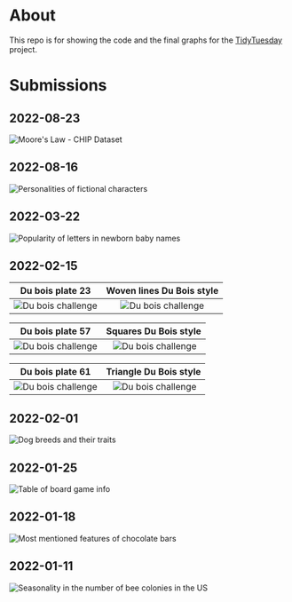 About
================

This repo is for showing the code and the final graphs for
the [TidyTuesday](https://github.com/rfordatascience/tidytuesday)
project.


Submissions
================

## 2022-08-23

![Moore's Law - CHIP Dataset](2022/2022-08-23/final_graph.png)

## 2022-08-16

![Personalities of fictional characters](2022/2022-08-16/final_graph.gif)

## 2022-03-22

![Popularity of letters in newborn baby names](2022/2022-03-22/final_graph.png)

## 2022-02-15

Du bois plate 23             |  Woven lines Du Bois style
:-------------------------:|:-------------------------:
![Du bois challenge](2022/2022-02-15/final_graphs/woven/image-006.jpg) | ![Du bois challenge](2022/2022-02-15/final_graphs/woven/woven.png)

Du bois plate 57            |  Squares Du Bois style
:-------------------------:|:-------------------------:
![Du bois challenge](2022/2022-02-15/final_graphs/squares/image-022.jpg) | ![Du bois challenge](2022/2022-02-15/final_graphs/squares/squares.png)

Du bois plate 61            |  Triangle Du Bois style
:-------------------------:|:-------------------------:
![Du bois challenge](2022/2022-02-15/final_graphs/triangle/image-024.jpg) | ![Du bois challenge](2022/2022-02-15/final_graphs/triangle/triangle.png)


## 2022-02-01

![Dog breeds and their traits](2022/2022-02-01/final_graph.png)

## 2022-01-25

![Table of board game info](2022/2022-01-25/final_graph.png)

## 2022-01-18

![Most mentioned features of chocolate bars](2022/2022-01-18/final_graph.png)

## 2022-01-11

![Seasonality in the number of bee colonies in the US](2022/2022-01-11/final_graph.png)


